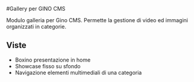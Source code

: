 #Gallery per GINO CMS

Modulo galleria per Gino CMS. Permette la gestione di video ed immagini organizzati in categorie.

## Viste

- Boxino presentazione in home
- Showcase fisso su sfondo
- Navigazione elementi multimediali di una categoria

